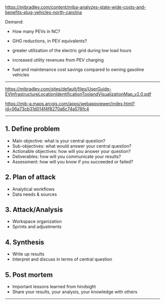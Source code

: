 https://mjbradley.com/content/mjba-analyzes-state-wide-costs-and-benefits-plug-vehicles-north-carolina

Demand: 

* How many PEVs in NC? 

* GHG reductions, in PEV equivalents?

* greater utilization of the electric grid during low load hours
* increased utility revenues from PEV charging
* fuel and maintenance cost savings compared to owning gasoline vehicles

---

https://mjbradley.com/sites/default/files/UserGuide-EVInfrastructureLocationIdentificationToolandVisualizationMap_v2.0.pdf

https://mjb-a.maps.arcgis.com/apps/webappviewer/index.html?id=06a73cb31d014f4f8270a6c74a576fc4

---

## 1. Define problem

* Main objective: what is your central question?
* Sub-objectives: what would answer your central question?
* Actionable objectives: how will you answer your question? 
* Deliverables: how will you communicate your results?
* Assessment: how will you know if you succeeded or failed?

## 2. Plan of attack

* Analytical workflows
* Data needs & sources

## 3. Attack/Analysis

* Workspace organization
* Sprints and adjustments

## 4. Synthesis

* Write up results
* Interpret and discuss in terms of central question

## 5. Post mortem

* Important lessons learned from hindsight
* Share your results, your analysis, your knowledge with others

---

